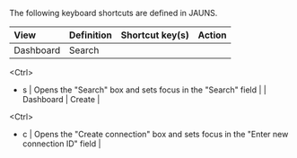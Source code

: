 The following keyboard shortcuts are defined in JAUNS.

| **View** | **Definition** | **Shortcut key(s)** | **Action** |
|:---------|:---------------|:--------------------|:-----------|
| Dashboard | Search | 

&lt;Ctrl&gt;

 + s | Opens the "Search" box and sets focus in the "Search" field |
| Dashboard | Create | 

&lt;Ctrl&gt;

 + c | Opens the "Create connection" box and sets focus in the "Enter new connection ID" field |